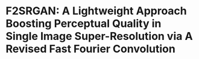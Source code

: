 # F2SRGAN: A Lightweight Approach Boosting Perceptual Quality in Single Image Super-Resolution via A Revised Fast Fourier Convolution
